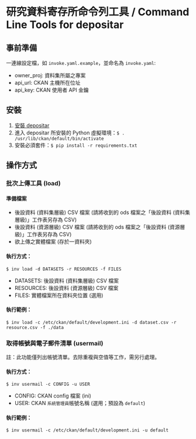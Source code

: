 # 研究資料寄存所命令列工具 / Command Line Tools for depositar

## 事前準備

一連線設定檔，如 `invoke.yaml.example`，並命名為 `invoke.yaml`:

* owner_proj: 資料集所屬之專案
* api_url: CKAN 主機所在位址
* api_key: CKAN 使用者 API 金鑰

## 安裝

1. [安裝 depositar](https://docs.depositar.io/zh_TW/latest/maintaining/installing/install-from-source.html)
2. 進入 depositar 所安裝的 Python 虛擬環境：`$ . /usr/lib/ckan/default/bin/activate`
3. 安裝必須套件：`$ pip install -r requirements.txt`

## 操作方式

### 批次上傳工具 (load)

#### 準備檔案

* 後設資料 (資料集層級) CSV 檔案 (請將收到的 ods 檔案之「後設資料 (資料集層級)」工作表另存為 CSV)
* 後設資料 (資源層級) CSV 檔案 (請將收到的 ods 檔案之「後設資料 (資源層級)」工作表另存為 CSV)
* 欲上傳之實體檔案 (存於一資料夾)

#### 執行方式：

    $ inv load -d DATASETS -r RESOURCES -f FILES

* DATASETS: 後設資料 (資料集層級) CSV 檔案
* RESOURCES: 後設資料 (資源層級) CSV 檔案
* FILES: 實體檔案所在資料夾位置 (選用)

#### 執行範例：

    $ inv load -c /etc/ckan/default/development.ini -d dataset.csv -r resource.csv -f ./data

### 取得帳號與電子郵件清單 (usermail)

註：此功能僅列出帳號清單。去除重複與空值等工作，需另行處理。

#### 執行方式：

    $ inv usermail -c CONFIG -u USER

* CONFIG: CKAN config 檔案 (ini)
* USER: CKAN `系統管理員`帳號名稱 (選用；預設為 `default`)

#### 執行範例：

    $ inv usermail -c /etc/ckan/default/development.ini -u default
